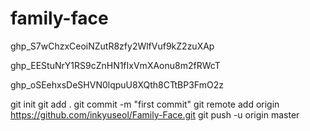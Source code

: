 # family-face

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

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

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



git init
git add .
git commit -m "first commit"
git remote add origin https://github.com/inkyuseol/Family-Face.git
git push -u origin master

